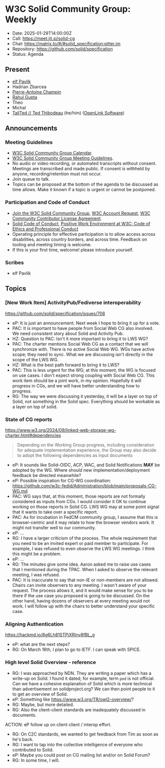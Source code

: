 # W3C Solid Community Group: Weekly

* Date: 2025-01-29T14:00:00Z
* Call: https://meet.jit.si/solid-cg
* Chat: https://matrix.to/#/#solid_specification:gitter.im
* Repository: https://github.com/solid/specification
* Status: Agenda


## Present
* [elf Pavlik](https://elf-pavlik.hackers4peace.net)
* Hadrian Zbarcea
* [Pierre-Antoine Champin](https://champin.net/#pa)
* [Rahul Gupta](https://cxres.pages.dev/profile#i)
* Theo
* Michal
* [TallTed // Ted Thibodeau](https://github.com/TallTed/) (he/him) ([OpenLink Software](https://www.openlinksw.com/))



## Announcements

### Meeting Guidelines
* [W3C Solid Community Group Calendar](https://www.w3.org/groups/cg/solid/calendar).
* [W3C Solid Community Group Meeting Guidelines](https://github.com/w3c-cg/solid/blob/main/meetings/README.md).
* No audio or video recording, or automated transcripts without consent. Meetings are transcribed and made public. If consent is withheld by anyone, recording/retention must not occur.
* Join queue to talk.
* Topics can be proposed at the bottom of the agenda to be discussed as time allows. Make it known if a topic is urgent or cannot be postponed.

### Participation and Code of Conduct
* [Join the W3C Solid Community Group](https://www.w3.org/community/solid/join), [W3C Account Request](http://www.w3.org/accounts/request), [W3C Community Contributor License Agreement](https://www.w3.org/community/about/agreements/cla/).
* [Solid Code of Conduct](https://github.com/solid/process/blob/main/code-of-conduct.md), [Positive Work Environment at W3C: Code of Ethics and Professional Conduct](https://www.w3.org/Consortium/cepc/)
* Operating principle for effective participation is to allow access across disabilities, across country borders, and across time. Feedback on tooling and meeting timing is welcome.
* If this is your first time, welcome! please introduce yourself.


### Scribes

* elf Pavlik

## Topics

### [New Work Item] ActivityPub/Fediverse interoperability

https://github.com/solid/specification/issues/708

* eP: It is just an announcement. Next week I hope to bring it up for a vote.
* PAC: It is important to have people from Social Web CG also involved. We need consistent story about Solid and Activity Pub.
* HZ: Question to PAC: Isn't it more important to bring it to LWS WG?
* PAC: The charter mentions Social Web CG as a contact that we will synchronize with. There is no active Social Web WG. WGs have active scope; they need to sync. What we are discussing isn't directly in the scope of the LWS WG.
* HZ: What is the best path forward to bring it to LWS?
* PAC: This is less urgent for the WG; at this moment, the WG is focused on use cases. I don't expect strong coupling with Social Web CG. This work item should be a joint work, in my opinion. Hopefully it will progress in CGs, and we will have better understanding how to progress.
* RG: The way we were discussing it yesterday, it will be a layer on top of Solid, not something in the Solid spec. Everything should be workable as a layer on top of solid.

### State of CG reports

https://www.w3.org/2024/09/linked-web-storage-wg-charter.html#dependencies

> Depending on the Working Group progress, including consideration for adequate implementation experience, the Group may also decide to adopt the following dependencies as input documents

* eP: It sounds like Solid-OIDC, ACP, WAC, and Solid Notifications **MAY** be adopted by the WG. Where should new implementation/deployment feedback be directed meanwhile?
* eP: Possible inspiration for CG-WG coordination: https://github.com/w3c-fedid/Administration/blob/main/proposals-CG-WG.md
* PAC: WG says that, at this moment, those reports are not formally considered as inputs from CGs. I would consider it OK to continue working on those reports in Solid CG. LWS WG may at some point signal that it wants to take over a specific report.
* PAC: As for incubation in FedCM community group, I assume that this is browser-centric and it may relate to how the browser vendors work. It might not transfer well to our community.
* eP: ...
* RG: I have a larger criticism of the process. The whole requirement that you need to be an invited expert or paid member to participate. For example, I was refused to even observe the LWS WG meetings. I think this might be a problem.
* eP: ...
* RG: The minutes give some idea. Aaron asked me to raise use cases that I mentioned during the TPAC. When I asked to observe the relevant meeting, I was refused.
* PAC: It is inaccurate to say that non-IE or non-members are not allowed. Chairs can invite observers to any meeting. I wasn't aware of your request. The process allows it, and it would make sense for you to be there if the use case you proposed is going to be discussed. On the other hand, having dozens of observers at every meeting would not work. I will follow up with the chairs to better understand your specific case.

### Aligning Authentication

https://hackmd.io/8g6Lh81STPiXRInv8fBL_g

* eP: what are the next steps?
* RG: On March 16th, I plan to go to IETF. I can speak with SPICE.

### High level Solid Overview - reference

* RG: I was approached by NDN. They are writing a paper which has a write-up on Solid. I found it dated; for example, term `pod` is not official. Can we have a cohesive explanation of Solid which is more technical than advertisement on solidproject.org? We can then point people to it to get an overview of Solid.
* eP: Something like <https://www.w3.org/TR/owl2-overview/>?
* RG: Maybe, but more detailed.
* RG: Also the client-client standards are inadequately discussed in documents.

ACTION: eP follow up on client client / interop effort.

* RG: On C2C standards, we wanted to get feedback from Tim as soon as he's back.
* RG: I want to tap into the collective intelligence of everyone who contributed to Solid.
* eP: Maybe you could post on CG mailing list and/or on Solid Forum?
* RG: In some time, I will.
